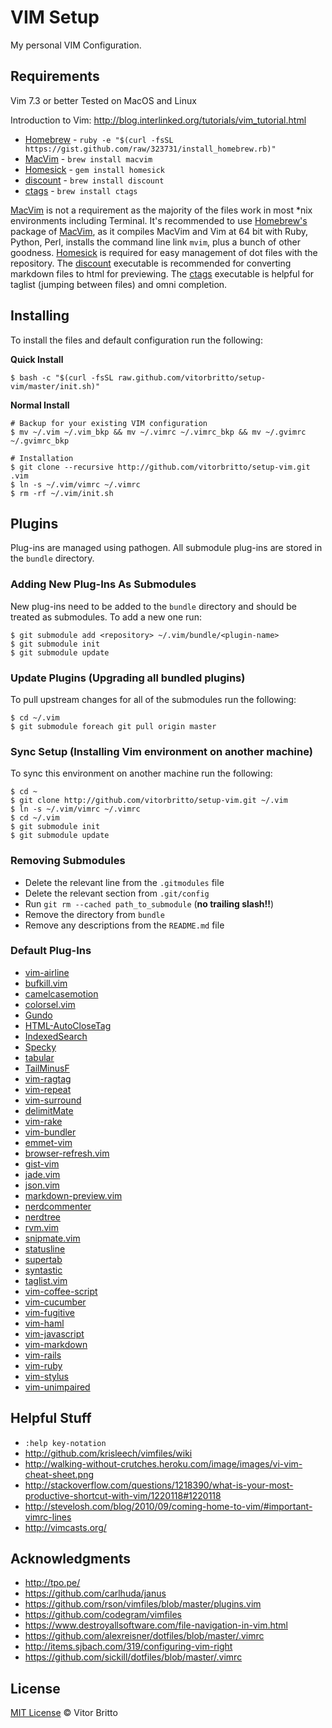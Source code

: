 # VIM Setup

My personal VIM Configuration.


## Requirements

Vim 7.3 or better
Tested on MacOS and Linux

Introduction to Vim: http://blog.interlinked.org/tutorials/vim_tutorial.html

- [Homebrew](http://github.com/mxcl/homebrew) - `ruby -e "$(curl -fsSL https://gist.github.com/raw/323731/install_homebrew.rb)"`
- [MacVim](http://code.google.com/p/macvim/) - `brew install macvim`
- [Homesick](http://github.com/technicalpickles/homesick) - `gem install homesick`
- [discount](http://www.pell.portland.or.us/~orc/Code/discount/) - `brew install discount `
- [ctags](http://ctags.sourceforge.net/) - `brew install ctags `

[MacVim](http://code.google.com/p/macvim/) is not a requirement as the majority of the files work in most \*nix environments including Terminal. It's recommended to use [Homebrew's](http://github.com/mxcl/homebrew) package of [MacVim](http://code.google.com/p/macvim/), as it compiles MacVim and Vim at 64 bit with Ruby, Python, Perl, installs the command line link `mvim`, plus a bunch of other goodness. [Homesick](http://github.com/technicalpickles/homesick) is required for easy management of dot files with the repository. The [discount](http://www.pell.portland.or.us/~orc/Code/discount/) executable is recommended for converting markdown files to html for previewing. The [ctags](http://ctags.sourceforge.net/) executable is helpful for taglist (jumping between files) and omni completion.

## Installing

To install the files and default configuration run the following:

**Quick Install**

    $ bash -c "$(curl -fsSL raw.github.com/vitorbritto/setup-vim/master/init.sh)"

**Normal Install**

    # Backup for your existing VIM configuration
    $ mv ~/.vim ~/.vim_bkp && mv ~/.vimrc ~/.vimrc_bkp && mv ~/.gvimrc ~/.gvimrc_bkp

    # Installation
    $ git clone --recursive http://github.com/vitorbritto/setup-vim.git .vim
    $ ln -s ~/.vim/vimrc ~/.vimrc
    $ rm -rf ~/.vim/init.sh


## Plugins

Plug-ins are managed using pathogen. All submodule plug-ins are stored in the `bundle` directory.

### Adding New Plug-Ins As Submodules

New plug-ins need to be added to the `bundle` directory and should be treated as submodules. To add a new one run:

    $ git submodule add <repository> ~/.vim/bundle/<plugin-name>
    $ git submodule init
    $ git submodule update

### Update Plugins (Upgrading all bundled plugins)

To pull upstream changes for all of the submodules run the following:

    $ cd ~/.vim
    $ git submodule foreach git pull origin master


### Sync Setup (Installing Vim environment on another machine)

To sync this environment on another machine run the following:

    $ cd ~
    $ git clone http://github.com/vitorbritto/setup-vim.git ~/.vim
    $ ln -s ~/.vim/vimrc ~/.vimrc
    $ cd ~/.vim
    $ git submodule init
    $ git submodule update

### Removing Submodules

   - Delete the relevant line from the `.gitmodules` file
   - Delete the relevant section from `.git/config`
   - Run `git rm --cached path_to_submodule` (**no trailing slash!!**)
   - Remove the directory from `bundle`
   - Remove any descriptions from the `README.md` file

### Default Plug-Ins

- [vim-airline](https://github.com/bling/vim-airline)
- [bufkill.vim](https://github.com/vim-scripts/bufkill.vim.git)
- [camelcasemotion](https://github.com/vim-scripts/camelcasemotion.git)
- [colorsel.vim](https://github.com/vim-scripts/colorsel.vim.git)
- [Gundo](https://github.com/vim-scripts/Gundo.git)
- [HTML-AutoCloseTag](https://github.com/vim-scripts/HTML-AutoCloseTag.git)
- [IndexedSearch](https://github.com/vim-scripts/IndexedSearch.git)
- [Specky](https://github.com/vim-scripts/Specky.git)
- [tabular](https://github.com/godlygeek/tabular.git)
- [TailMinusF](https://github.com/vim-scripts/TailMinusF.git)
- [vim-ragtag](https://github.com/tpope/vim-ragtag.git)
- [vim-repeat](https://github.com/tpope/vim-repeat.git)
- [vim-surround](https://github.com/tpope/vim-surround.git)
- [delimitMate](https://github.com/Raimondi/delimitMate.git)
- [vim-rake](https://github.com/tpope/vim-rake.git)
- [vim-bundler](https://github.com/tpope/vim-bundler.git)
- [emmet-vim](https://github.com/mattn/emmet-vim.git)
- [browser-refresh.vim](https://github.com/mkitt/browser-refresh.vim/blob/master/doc/browser-refresh.txt)
- [gist-vim](https://github.com/mattn/gist-vim)
- [jade.vim](https://github.com/vim-scripts/jade.vim)
- [json.vim](https://github.com/vim-scripts/JSON.vim)
- [markdown-preview.vim](https://github.com/mkitt/markdown-preview.vim/blob/master/doc/markdown-preview.txt)
- [nerdcommenter](https://github.com/scrooloose/nerdcommenter/blob/master/doc/NERD_commenter.txt)
- [nerdtree](https://github.com/scrooloose/nerdtree/blob/master/doc/NERD_tree.txt)
- [rvm.vim](https://github.com/csexton/rvm.vim)
- [snipmate.vim](https://github.com/msanders/snipmate.vim/blob/master/doc/snipMate.txt)
- [statusline](https://github.com/factorylabs/vimfiles/blob/master/home/.vim/bundle_storage/statusline/doc/statusline.txt)
- [supertab](https://github.com/ervandew/supertab/blob/master/doc/supertab.txt)
- [syntastic](https://github.com/scrooloose/syntastic/blob/master/doc/syntastic.txt)
- [taglist.vim](https://github.com/vim-scripts/taglist.vim/blob/master/doc/taglist.txt)
- [vim-coffee-script](https://github.com/kchmck/vim-coffee-script)
- [vim-cucumber](https://github.com/tpope/vim-cucumber)
- [vim-fugitive](https://github.com/tpope/vim-fugitive/blob/master/doc/fugitive.txt)
- [vim-haml](https://github.com/tpope/vim-haml)
- [vim-javascript](https://github.com/pangloss/vim-javascript)
- [vim-markdown](https://github.com/tpope/vim-markdown)
- [vim-rails](https://github.com/tpope/vim-rails/blob/master/doc/rails.txt)
- [vim-ruby](https://github.com/vim-ruby/vim-ruby/tree/master/doc)
- [vim-stylus](https://github.com/wavded/vim-stylus)
- [vim-unimpaired](https://github.com/tpope/vim-unimpaired/blob/master/doc/unimpaired.txt)


## Helpful Stuff

- `:help key-notation`
- http://github.com/krisleech/vimfiles/wiki
- http://walking-without-crutches.heroku.com/image/images/vi-vim-cheat-sheet.png
- http://stackoverflow.com/questions/1218390/what-is-your-most-productive-shortcut-with-vim/1220118#1220118
- http://stevelosh.com/blog/2010/09/coming-home-to-vim/#important-vimrc-lines
- http://vimcasts.org/


## Acknowledgments

- http://tpo.pe/
- https://github.com/carlhuda/janus
- https://github.com/rson/vimfiles/blob/master/plugins.vim
- https://github.com/codegram/vimfiles
- https://www.destroyallsoftware.com/file-navigation-in-vim.html
- https://github.com/alexreisner/dotfiles/blob/master/.vimrc
- http://items.sjbach.com/319/configuring-vim-right
- https://github.com/sickill/dotfiles/blob/master/.vimrc


## License

[MIT License](http://vitorbritto.mit-license.org/) © Vitor Britto
